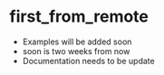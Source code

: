 # first_from_remote
* Examples will be added soon
* soon is two weeks from now 
* Documentation needs to be update
